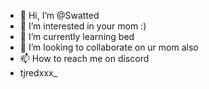 - 👋 Hi, I’m @Swatted
- 👀 I’m interested in your mom :)
- 🌱 I’m currently learning bed
- 💞️ I’m looking to collaborate on ur mom also
- 📫 How to reach me on discord
- tjredxxx_

<!---
Swatteds/Swatteds is a ✨ special ✨ repository because its `README.md` (this file) appears on your GitHub profile.
You can click the Preview link to take a look at your changes.
--->

